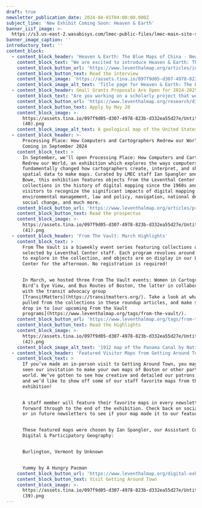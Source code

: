 ```yaml
---
draft: true
newsletter_publication_date: 2024-04-01T04:00:00.000Z
subject_line: 'New Exhibit Coming Soon: Heaven & Earth'
banner_iiif_image: >-
  https://s3.us-east-2.wasabisys.com/lmec-public-files/lmec-main-site-static-assets/articles/interview-richard-pegg/Adler_WOP_69_AJR_edit_8_sheet.jpg
banner_image_caption: ''
introductory_text: ''
content_block:
  - content_block_header: 'Heaven & Earth: The Blue Maps of China - New Exhibition Opening May 11'
    content_block_text: "We are excited to introduce Heaven & Earth: The Blue Maps of China, our newest exhibition debuting May 11, 2024 at the Leventhal Map & Education Center.\n\nThis exhibition considers two series of large-format maps printed using Prussian blue—one terrestrial and one celestial. Heaven & Earth puts these two maps, never before exhibited together, into the context of China during the Qing Dynasty, and reveals them as unique in the global history of mapmaking.\n\nThe exhibition is guest curated by **Dr. Richard Pegg**, Director and Curator\_of the MacLean Collection in Chicago, IL. Check out our interview with Dr. Pegg for an in-depth look at the show.\n"
    content_block_button_url: 'https://www.leventhalmap.org/articles/interview-richard-pegg/'
    content_block_button_text: Read the interview
    content_block_image: 'https://assets.tina.io/097f9d05-d307-4978-823b-d332ea55d27e/H&E Promo.png'
    content_block_image_alt_text: 'Title page for Heaven & Earth: The Blue Maps of China'
  - content_block_header: Small Grants Proposals Are Open for 2024-2025 Season
    content_block_text: "Are you working on a scholarly project that would come alive for the public through an interactive digital publication?\n\nThe Leventhal Map & Education Center’s\_Small Grants Fund for Early Career Digital Publications\_is open for applications for the 2024-2025 academic year. The Small Grants program supports early career scholars through the process of producing a publication for general audiences in a digital format. The program is designed to catalyze creative projects which utilize a digital medium to present scholarly work through engaging, accessible, and experimental communicative modalities. [Read about our 2023-2024 cohort of Small Grant awardees here](https://www.leventhalmap.org/articles/small-grants-2024/).\n"
    content_block_button_url: 'https://www.leventhalmap.org/research/digital-publication-small-grants/'
    content_block_button_text: Apply by May 20
    content_block_image: >-
      https://assets.tina.io/097f9d05-d307-4978-823b-d332ea55d27e/Untitled
      (40).png
    content_block_image_alt_text: A geological map of the United States by Edward Hitchcock.
  - content_block_header: >-
      Processing Place: How Computers and Cartographers Redrew our World -
      Coming in September 2024
    content_block_text: >
      In September, we’ll open Processing Place: How Computers and Cartographers
      Redrew our World, an exhibition which explores the ways computers have
      fundamentally changed how cartographers create, interpret, and share
      spatial data to make maps. Curated by LMEC staff Ian Spangler and Emily
      Bowe, this exhibition features objects from the Leventhal Center’s unique
      collections in the history of digital mapping since the 1960s and invites
      visitors to recognize the significant impacts of digital mapping for
      environmental management, law and policy, navigation, national defense,
      social change, and much more.
    content_block_button_url: 'https://www.leventhalmap.org/articles/processing-place-announcement/'
    content_block_button_text: Read the prospectus
    content_block_image: >-
      https://assets.tina.io/097f9d05-d307-4978-823b-d332ea55d27e/Untitled
      (41).png
  - content_block_header: 'From The Vault: March Highlights'
    content_block_text: >
      From The Vault is a biweekly event series featuring collections objects
      selected by Leventhal Center staff. Each program revolves around a theme
      to explore in the collection, and objects are on display in our Learning
      Center for the afternoon. No registration is required!


      In March, we hosted three From The Vault events: Women in Cartography,
      Bird’s Eye View, and Bus Routes of Boston, the latter in collaboration
      with the transit advocacy group
      [TransitMatters](https://transitmatters.org/). Take a look at what we
      pulled from the collections in these roundup articles, and make sure to
      drop in to [our upcoming From the Vault
      programs](https://www.leventhalmap.org/tags/from-the-vault/).
    content_block_button_url: 'https://www.leventhalmap.org/tags/from-the-vault/'
    content_block_button_text: Read the Highlights
    content_block_image: >-
      https://assets.tina.io/097f9d05-d307-4978-823b-d332ea55d27e/Untitled
      (42).png
    content_block_image_alt_text: '1912 map of the Panama Canal by National Geographic '
  - content_block_header: 'Featured Visitor Maps from Getting Around Town '
    content_block_text: >
      If you’ve made an in-person visit to Getting Around Town, you may have
      seen our invitation to make your own maps of Boston or other parts of the
      world. We’ve gotten to see how creative and detailed our patrons have been
      and we’d like to show off some of our staff favorite maps from the
      exhibition!


      A staff member will feature their favorite maps in every newsletter going
      forward through to the end of the exhibition. Check back on social media
      or in future newsletters to see if your map made it to our feature!


      These featured maps were chosen by Ian Spangler, our Assistant Curator of
      Digital & Participatory Geography:


      Burlington, Vermont by Unknown


      Yummy by A Hungry Pacman
    content_block_button_url: 'https://www.leventhalmap.org/digital-exhibitions/getting-around-town/'
    content_block_button_text: Visit Getting Around Town
    content_block_image: >-
      https://assets.tina.io/097f9d05-d307-4978-823b-d332ea55d27e/Untitled
      (39).png
---
```


